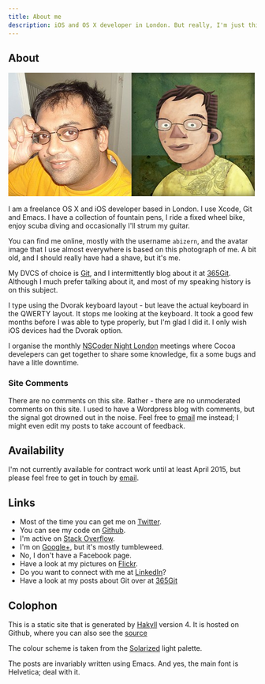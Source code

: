```yaml
---
title: About me
description: iOS and OS X developer in London. But really, I'm just this guy, you know?
---
```


## About

![Avatars](/images/avatars.jpg)

I am a freelance OS X and iOS developer based in London. I use Xcode, Git and
Emacs. I have a collection of fountain pens, I ride a fixed wheel bike, enjoy
scuba diving and occasionally I'll strum my guitar.

You can find me online, mostly with the username `abizern`, and the avatar image
that I use almost everywhere is based on this photograph of me. A bit old, and I
should really have had a shave, but it's me.


My DVCS of choice is [Git](http://git-scm.com "Main Git site"), and I
intermittently blog about it at [365Git](http://365git.tumblr.com). Although I
much prefer talking about it, and most of my speaking history is on this
subject.

I type using the Dvorak keyboard layout - but leave the actual keyboard in the
QWERTY layout. It stops me looking at the keyboard. It took a good few months
before I was able to type properly, but I'm glad I did it. I only wish iOS
devices had the Dvorak option.

I organise the monthly [NSCoder Night London](http://nscodernightlondon.com
"NSCoder Night London") meetings where Cocoa develepers can get together to
share some knowledge, fix a some bugs and have a litle downtime.

### Site Comments

There are no comments on this site. Rather - there are no unmoderated comments
on this site. I used to have a Wordpress blog with comments, but the signal got
drowned out in the noise. Feel free to <a
href='&#109;&#97;&#105;&#108;&#116;&#111;&#58;&#97;&#98;&#105;&#122;&#101;&#114;&#110;&#64;&#97;&#98;&#105;&#122;&#101;&#114;&#110;&#46;&#111;&#114;&#103;'>&#101;&#109;&#97;&#105;&#108;</a>
me instead; I might even edit my posts to take account of feedback.

## Availability
I'm not currently available for contract work until at least April 2015, but please feel free to get in touch by
<a
href='&#109;&#97;&#105;&#108;&#116;&#111;&#58;&#97;&#98;&#105;&#122;&#101;&#114;&#110;&#64;&#97;&#98;&#105;&#122;&#101;&#114;&#110;&#46;&#111;&#114;&#103;'>&#101;&#109;&#97;&#105;&#108;</a>.


## Links

- Most of the time you can get me on [Twitter](http://twitter.com/#!/abizern
  "Twitter page").
- You can see my code on [Github](http://git.io/abizern "GitHub page").
- I'm active on [Stack Overflow](http://stackoverflow.com/users/41116/abizern "Stack Overflow").
- I'm on [Google+](https://plus.google.com/114978774242418167340/posts "Google+
  page"), but it's mostly tumbleweed.
- No, I don't have a Facebook page.
- Have a look at my pictures on [Flickr](http://www.flickr.com/people/stompy/ "Flickr page").
- Do you want to connect with me at
  [LinkedIn](http://www.linkedin.com/e/fpf/82724921 "LinkedIn")?
- Have a look at my posts about Git over at [365Git](http://365git.tumblr.com)

## Colophon

This is a static site that is generated by [Hakyll](http://jaspervdj.be/hakyll/)
version 4. It is hosted on Github, where you can also see the
[source](https://github.com/Abizern/hblog)

The colour scheme is taken from the
[Solarized](http://ethanschoonover.com/solarized) light palette.

The posts are invariably written using Emacs. And yes, the main font is
Helvetica; deal with it.
